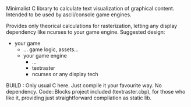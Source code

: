 Minimalist C library to calculate text visualization of graphical content. Intended to be used by ascii/console game engines.

Provides only theorical calculations for rasterization, letting any display dependency like ncurses to your game engine. Suggested design:

- your game
    - ... game logic, assets...
    - your game engine
        - ...
        - textraster
        - ncurses or any display tech

BUILD :
Only usual C here. Just compile it your favourite way. No dependency. Code::Blocks project included (textraster.cbp), for those who like it, providing just straightforward compilation as static lib.
